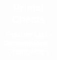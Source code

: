 <html>
<head>
  <title>Primal</title>
  <style>
    body {
      background-image: url(https://img.freepik.com/free-vector/dark-gradient-background-with-copy-space_53876-99548.jpg);
      background-size: cover;
      background-attachment: fixed;
      color: #fff;
      font-family: sans-serif;
      margin: 0;
      padding: 0;
    }
    .transparent-rectangle {
      background-color: rgba(255,255,255,0);
      width: 40%;
      height: 1200px;
      margin: 0 auto;
      text-align: center;
      padding: 20px;
    }
  </style>
</head>
<body>
  <div class="transparent-rectangle">
    <font size="+3"><strong>Primal Cheats</strong></font>
    <br>
    <br><font size="+2"><strong>Feature List - Descriptions - Changelogs</strong></font>
